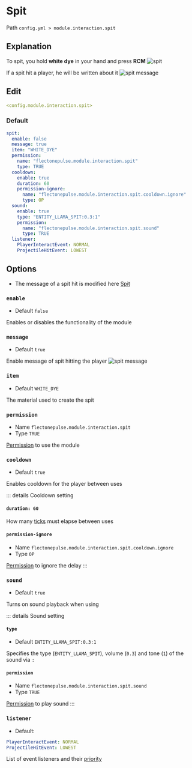 # Spit
Path `config.yml > module.interaction.spit`

## Explanation
To spit, you hold **white dye** in your hand and press **RCM**
![spit](/spit.gif)

If a spit hit a player, he will be written about it
![spit message](/spit.png)

## Edit
```yaml
<config.module.interaction.spit>
```

### Default
```yaml
spit:
  enable: false
  message: true
  item: "WHITE_DYE"
  permission:
    name: "flectonepulse.module.interaction.spit"
    type: TRUE
  cooldown:
    enable: true
    duration: 60
    permission-ignore:
      name: "flectonepulse.module.interaction.spit.cooldown.ignore"
      type: OP
  sound:
    enable: true
    type: "ENTITY_LLAMA_SPIT:0.3:1"
    permission:
      name: "flectonepulse.module.interaction.spit.sound"
      type: TRUE
  listener:
    PlayerInteractEvent: NORMAL
    ProjectileHitEvent: LOWEST
```

## Options

- The message of a spit hit is modified here [Spit](/en/messages/en_us/module/interaction/spit/)

### `enable`
- Default `false`

Enables or disables the functionality of the module

### `message`
- Default `true`

Enable message of spit hitting the player
![spit message](/spit.png)

### `item`
- Default `WHITE_DYE`

The material used to create the spit

### `permission`
- Name `flectonepulse.module.interaction.spit`
- Type `TRUE`

[Permission](/en/config/module/#explanation) to use the module


### `cooldown`
- Default `true`

Enables cooldown for the player between uses

::: details Cooldown setting
#### `duration: 60`

How many [ticks](https://minecraft.wiki/w/Tick) must elapse between uses

#### `permission-ignore`
- Name `flectonepulse.module.interaction.spit.cooldown.ignore`
- Type `OP`

[Permission](/en/config/module/#explanation) to ignore the delay
:::

### `sound`
- Default `true`

Turns on sound playback when using

::: details Sound setting
#### `type`
- Default `ENTITY_LLAMA_SPIT:0.3:1`

Specifies the type (`ENTITY_LLAMA_SPIT`), volume (`0.3`) and tone (`1`) of the sound via `:`

#### `permission`
- Name `flectonepulse.module.interaction.spit.sound`
- Type `TRUE`

[Permission](/en/config/module/#explanation) to play sound
:::

### `listener`
- Default:
```yaml
PlayerInteractEvent: NORMAL
ProjectileHitEvent: LOWEST
```

List of event listeners and their [priority](#event-priority)

<!--@include: @/en/parts/listener.md-->